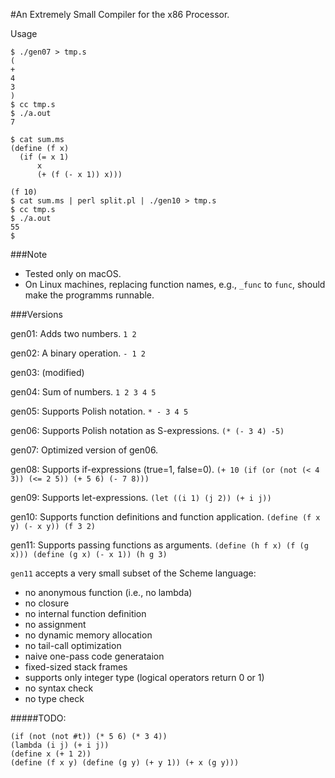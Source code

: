 #An Extremely Small Compiler for the x86 Processor.


Usage

```
$ ./gen07 > tmp.s
(
+
4
3
)
$ cc tmp.s
$ ./a.out
7
```

```
$ cat sum.ms
(define (f x)
  (if (= x 1)
      x
      (+ (f (- x 1)) x)))

(f 10)
$ cat sum.ms | perl split.pl | ./gen10 > tmp.s
$ cc tmp.s
$ ./a.out
55
$
```

###Note

- Tested only on macOS.
- On Linux machines, replacing function names,
e.g., `_func` to `func`,
should make the programms runnable.


###Versions

gen01:
Adds two numbers. `1 2`

gen02:
A binary operation. `- 1 2`

gen03:
(modified)

gen04:
Sum of numbers. `1 2 3 4 5` 

gen05:
Supports Polish notation. `* - 3 4 5`

gen06:
Supports Polish notation as S-expressions. `(* (- 3 4) -5)`

gen07:
Optimized version of gen06.

gen08:
Supports if-expressions (true=1, false=0).
`(+ 10 (if (or (not (< 4 3)) (<= 2 5)) (+ 5 6) (- 7 8)))`

gen09:
Supports let-expressions.
`(let ((i 1) (j 2)) (+ i j))`

gen10:
Supports function definitions and function application.
`(define (f x y) (- x y)) (f 3 2)`

gen11:
Supports passing functions as arguments.
`(define (h f x) (f (g x)))
(define (g x) (- x 1))
(h g 3)`

`gen11` accepts a very small subset of the Scheme language:

- no anonymous function (i.e., no lambda)
- no closure
- no internal function definition
- no assignment
- no dynamic memory allocation
- no tail-call optimization
- naive one-pass code generataion
- fixed-sized stack frames
- supports only integer type (logical operators return 0 or 1)
- no syntax check
- no type check




#####TODO:

```
(if (not (not #t)) (* 5 6) (* 3 4))
(lambda (i j) (+ i j))
(define x (+ 1 2))
(define (f x y) (define (g y) (+ y 1)) (+ x (g y)))
```